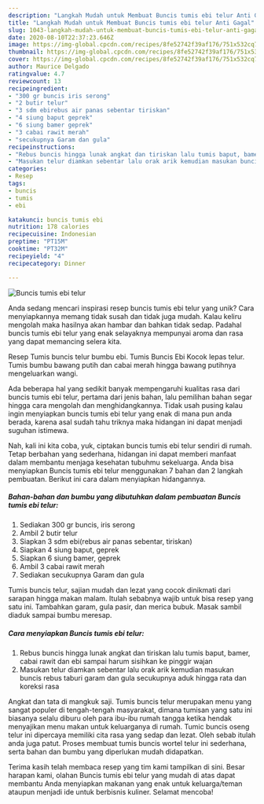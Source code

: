 ```yaml
---
description: "Langkah Mudah untuk Membuat Buncis tumis ebi telur Anti Gagal"
title: "Langkah Mudah untuk Membuat Buncis tumis ebi telur Anti Gagal"
slug: 1043-langkah-mudah-untuk-membuat-buncis-tumis-ebi-telur-anti-gagal
date: 2020-08-10T22:37:23.646Z
image: https://img-global.cpcdn.com/recipes/8fe52742f39af176/751x532cq70/buncis-tumis-ebi-telur-foto-resep-utama.jpg
thumbnail: https://img-global.cpcdn.com/recipes/8fe52742f39af176/751x532cq70/buncis-tumis-ebi-telur-foto-resep-utama.jpg
cover: https://img-global.cpcdn.com/recipes/8fe52742f39af176/751x532cq70/buncis-tumis-ebi-telur-foto-resep-utama.jpg
author: Maurice Delgado
ratingvalue: 4.7
reviewcount: 13
recipeingredient:
- "300 gr buncis iris serong"
- "2 butir telur"
- "3 sdm ebirebus air panas sebentar tiriskan"
- "4 siung baput geprek"
- "6 siung bamer geprek"
- "3 cabai rawit merah"
- "secukupnya Garam dan gula"
recipeinstructions:
- "Rebus buncis hingga lunak angkat dan tiriskan lalu tumis baput, bamer, cabai rawit dan ebi sampai harum sisihkan ke pinggir wajan"
- "Masukan telur diamkan sebentar lalu orak arik kemudian masukan buncis rebus taburi garam dan gula secukupnya aduk hingga rata dan koreksi rasa"
categories:
- Resep
tags:
- buncis
- tumis
- ebi

katakunci: buncis tumis ebi 
nutrition: 178 calories
recipecuisine: Indonesian
preptime: "PT15M"
cooktime: "PT32M"
recipeyield: "4"
recipecategory: Dinner

---
```



![Buncis tumis ebi telur](https://img-global.cpcdn.com/recipes/8fe52742f39af176/751x532cq70/buncis-tumis-ebi-telur-foto-resep-utama.jpg)

Anda sedang mencari inspirasi resep buncis tumis ebi telur yang unik? Cara menyiapkannya memang tidak susah dan tidak juga mudah. Kalau keliru mengolah maka hasilnya akan hambar dan bahkan tidak sedap. Padahal buncis tumis ebi telur yang enak selayaknya mempunyai aroma dan rasa yang dapat memancing selera kita.

Resep Tumis buncis telur bumbu ebi. Tumis Buncis Ebi Kocok lepas telur. Tumis bumbu bawang putih dan cabai merah hingga bawang putihnya mengeluarkan wangi.

Ada beberapa hal yang sedikit banyak mempengaruhi kualitas rasa dari buncis tumis ebi telur, pertama dari jenis bahan, lalu pemilihan bahan segar hingga cara mengolah dan menghidangkannya. Tidak usah pusing kalau ingin menyiapkan buncis tumis ebi telur yang enak di mana pun anda berada, karena asal sudah tahu triknya maka hidangan ini dapat menjadi suguhan istimewa.


Nah, kali ini kita coba, yuk, ciptakan buncis tumis ebi telur sendiri di rumah. Tetap berbahan yang sederhana, hidangan ini dapat memberi manfaat dalam membantu menjaga kesehatan tubuhmu sekeluarga. Anda bisa menyiapkan Buncis tumis ebi telur menggunakan 7 bahan dan 2 langkah pembuatan. Berikut ini cara dalam menyiapkan hidangannya.

<!--inarticleads1-->

##### Bahan-bahan dan bumbu yang dibutuhkan dalam pembuatan Buncis tumis ebi telur:

1. Sediakan 300 gr buncis, iris serong
1. Ambil 2 butir telur
1. Siapkan 3 sdm ebi(rebus air panas sebentar, tiriskan)
1. Siapkan 4 siung baput, geprek
1. Siapkan 6 siung bamer, geprek
1. Ambil 3 cabai rawit merah
1. Sediakan secukupnya Garam dan gula


Tumis buncis telur, sajian mudah dan lezat yang cocok dinikmati dari sarapan hingga makan malam. Itulah sebabnya wajib untuk bisa resep yang satu ini. Tambahkan garam, gula pasir, dan merica bubuk. Masak sambil diaduk sampai bumbu meresap. 

<!--inarticleads2-->

##### Cara menyiapkan Buncis tumis ebi telur:

1. Rebus buncis hingga lunak angkat dan tiriskan lalu tumis baput, bamer, cabai rawit dan ebi sampai harum sisihkan ke pinggir wajan
1. Masukan telur diamkan sebentar lalu orak arik kemudian masukan buncis rebus taburi garam dan gula secukupnya aduk hingga rata dan koreksi rasa


Angkat dan tata di mangkuk saji. Tumis buncis telur merupakan menu yang sangat populer di tengah-tengah masyarakat, dimana tumisan yang satu ini biasanya selalu diburu oleh para ibu-ibu rumah tangga ketika hendak menyajikan menu makan untuk keluarganya di rumah. Tumic buncis oseng telur ini dipercaya memiliki cita rasa yang sedap dan lezat. Oleh sebab itulah anda juga patut. Proses membuat tumis buncis wortel telur ini sederhana, serta bahan dan bumbu yang diperlukan mudah didapatkan. 

Terima kasih telah membaca resep yang tim kami tampilkan di sini. Besar harapan kami, olahan Buncis tumis ebi telur yang mudah di atas dapat membantu Anda menyiapkan makanan yang enak untuk keluarga/teman ataupun menjadi ide untuk berbisnis kuliner. Selamat mencoba!
